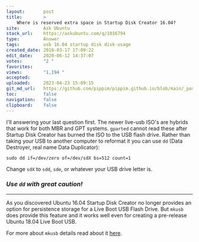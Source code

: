 ```yaml
---
layout:       post
title:        >
    Where is reserved extra space in Startup Disk Creator 16.04?
site:         Ask Ubuntu
stack_url:    https://askubuntu.com/q/1016794
type:         Answer
tags:         usb 16.04 startup disk disk-usage
created_date: 2018-03-17 17:09:22
edit_date:    2020-06-12 14:37:07
votes:        "2 "
favorites:    
views:        "1,194 "
accepted:     
uploaded:     2023-04-23 15:09:15
git_md_url:   https://github.com/pippim/pippim.github.io/blob/main/_posts/2018/2018-03-17-Where-is-reserved-extra-space-in-Startup-Disk-Creator-16.04_.md
toc:          false
navigation:   false
clipboard:    false
---
```


I'll answering your last question first. The newer live-usb ISO's are hybrids that work for both MBR and GPT systems. `gparted` cannot read these after Startup Disk Creator has burned the ISO to the USB flash drive. Rather than taking your USB to another computer to reformat it you can use `dd` (Data Destroyer, real name Data Duplicator):

``` 
sudo dd if=/dev/zero of=/dev/sdX bs=512 count=1
```

Change `sdX` to `sdd`, `sde`, or whatever your USB drive letter is. 

### *Use `dd` with great caution!*

----------


As you discovered Ubuntu 16.04 Startup Disk Creator no longer provides an option for persistence storage for a Live Boot USB Flash Drive. But `mkusb` does provide this feature and it works well even for creating a pre-release Ubuntu 18.04 Live Boot USB.

For more about `mkusb` details read about it [here][1].


  [1]: https://help.ubuntu.com/community/mkusb

